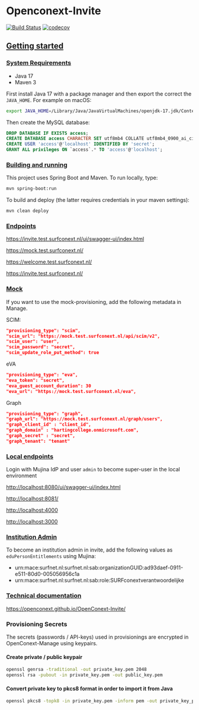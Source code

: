 # Openconext-Invite

[![Build Status](https://github.com/OpenConext/OpenConext-Access/actions/workflows/actions.yml/badge.svg)](https://github.com/SOpenConext/OpenConext-Access/actions/workflows/actions.yml/badge.svg)
[![codecov](https://codecov.io/gh/OpenConext/OpenConext-Access/branch/main/graph/badge.svg?token=HZ7ES3TLQ9)](https://codecov.io/gh/OpenConext/OpenConext-Access)

## [Getting started](#getting-started)

### [System Requirements](#system-requirements)

- Java 17
- Maven 3

First install Java 17 with a package manager
and then export the correct the `JAVA_HOME`. For example on macOS:

```bash
export JAVA_HOME=/Library/Java/JavaVirtualMachines/openjdk-17.jdk/Contents/Home/
```

Then create the MySQL database:

```sql
DROP DATABASE IF EXISTS access;
CREATE DATABASE access CHARACTER SET utf8mb4 COLLATE utf8mb4_0900_ai_ci;
CREATE USER 'access'@'localhost' IDENTIFIED BY 'secret';
GRANT ALL privileges ON `access`.* TO 'access'@'localhost';
```

### [Building and running](#building-and-running)

This project uses Spring Boot and Maven. To run locally, type:

```bash
mvn spring-boot:run
```

To build and deploy (the latter requires credentials in your maven settings):

```bash
mvn clean deploy
```

### [Endpoints](#endpoints)

<https://invite.test.surfconext.nl/ui/swagger-ui/index.html>

<https://mock.test.surfconext.nl/>

<https://welcome.test.surfconext.nl/>

<https://invite.test.surfconext.nl/>

### [Mock](#mock)

If you want to use the mock-provisioning, add the following metadata in Manage.

SCIM:

```json
"provisioning_type": "scim",
"scim_url": "https://mock.test.surfconext.nl/api/scim/v2",
"scim_user": "user",
"scim_password": "secret",
"scim_update_role_put_method": true
```

eVA

```json
"provisioning_type": "eva",
"eva_token": "secret",
"eva_guest_account_duration": 30
"eva_url": "https://mock.test.surfconext.nl/eva",
```

Graph

```json
"provisioning_type": "graph",
"graph_url": "https://mock.test.surfconext.nl/graph/users",
"graph_client_id" : "client_id",
"graph_domain" : "hartingcollege.onmicrosoft.com",
"graph_secret" : "secret",
"graph_tenant": "tenant"
```

### [Local endpoints](#local-endpoints)

Login with Mujina IdP and user `admin` to become super-user in the local environment

<http://localhost:8080/ui/swagger-ui/index.html>

<http://localhost:8081/>

<http://localhost:4000>

<http://localhost:3000>

### [Institution Admin](#institution-admin)

To become an institution admin in invite, add the following values as `eduPersonEntitlements` using Mujina:

- urn:mace:surfnet.nl:surfnet.nl:sab:organizationGUID:ad93daef-0911-e511-80d0-005056956c1a
- urn:mace:surfnet.nl:surfnet.nl:sab:role:SURFconextverantwoordelijke

### [Technical documentation](#technical-documentation)

<https://openconext.github.io/OpenConext-Invite/>

### Provisioning Secrets

The secrets (passwords / API-keys) used in provisionings are encrypted in OpenConext-Manage using keypairs.

#### Create private / public keypair

```bash
openssl genrsa -traditional -out private_key.pem 2048
openssl rsa -pubout -in private_key.pem -out public_key.pem
```

#### Convert private key to pkcs8 format in order to import it from Java

```bash
openssl pkcs8 -topk8 -in private_key.pem -inform pem -out private_key_pkcs8.pem -outform pem -nocrypt
```
